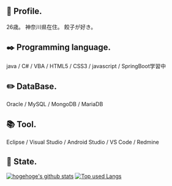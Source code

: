 ## 💬 Profile.
26歳。 神奈川県在住。 餃子が好き。

## :black_nib: Programming language.
java / C# / VBA / HTML5 / CSS3 / javascript / SpringBoot学習中

## :pencil2: DataBase.
Oracle / MySQL / MongoDB / MariaDB

## :books: Tool.
Eclipse / Visual Studio / Android Studio / VS Code / Redmine

## :tophat: State.
<!-- リポジトリステータス -->
[![hogehoge's github stats](https://github-readme-stats.vercel.app/api?username=gyouza-dayo&hide=contribs&count_private=true&show_icons=true&theme=tokyonight)](https://github.com/gyouza-dayo/) [![Top used Langs](https://github-readme-stats.vercel.app/api/top-langs/?username=gyouza-dayo&layout=compact&theme=tokyonight)](https://github.com/gyouza-dayo/)
<!-- ソースコード統計 -->


<!--
**gyouza-dayo/gyouza-dayo** is a ✨ _special_ ✨ repository because its `README.md` (this file) appears on your GitHub profile.

Here are some ideas to get you started:

- 🔭 I’m currently working on ...
- 🌱 I’m currently learning ...
- 👯 I’m looking to collaborate on ...
- 🤔 I’m looking for help with ...
- 💬 Ask me about ...
- 📫 How to reach me: ...
- 😄 Pronouns: ...
- ⚡ Fun fact: ...
-->

